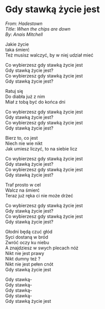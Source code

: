# Gdy stawką życie jest
_From_: _Hadestown_  
_Title_: _When the chips are down_  
_By_: _Anais Mitchell_  

Jakie życie  
taka śmierć  
Też musisz walczyć, by w niej udział mieć  

Co wybierzesz gdy stawką życie jest  
Gdy stawką życie jest?  
Co wybierzesz gdy stawką życie jest  
Gdy stawką życie jest?  

Ratuj się  
Do diabła już z nim  
Miał z tobą być do końca dni  

Co wybierzesz gdy stawką życie jest  
Gdy stawką życie jest?  
Co wybierzesz gdy stawką życie jest  
Gdy stawką życie jest?  

Bierz to, co jest  
Niech nie wie nikt  
Jak umiesz liczyć, to na siebie licz  

Co wybierzesz gdy stawką życie jest  
Gdy stawką życie jest?  
Co wybierzesz gdy stawką życie jest  
Gdy stawką życie jest?  

Traf prosto w cel  
Walcz na śmierć  
Teraz już ręka ci nie może drżeć  

Co wybierzesz gdy stawką życie jest  
Gdy stawką życie jest?  
Co wybierzesz gdy stawką życie jest  
Gdy stawką życie jest?  

Głodni będą czuć głód  
Syci dostaną w bród  
Zwróć oczy ku niebu  
A znajdziesz w swych plecach nóż  
Nikt nie jest prawy  
Nikt dumny też ?  
Nikt nie jest pełen cnót  
Gdy stawką życie jest  

Gdy stawką-  
Gdy stawką-  
Gdy stawką-  
Gdy stawką-  
Gdy stawką życie jest  

